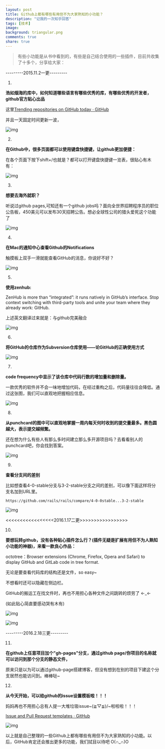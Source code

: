 ```yaml
---
layout: post
title: Github上都有哪些有用但不为大家熟知的小功能？
description: "记我的一次知乎回答"
tags: [技术]
image:
background: triangular.png
comments: true
share: true
---
```


> 有些小功能是从书中看到的，有些是自己结合使用的一些插件，目前共收集了十多个，分享给大家：

---------2015.11.2一更---------

1.

**浩如烟海的库中，如何知道哪些语言有哪些优秀的库，有哪些优秀的开发者，github官方贴心出品**

<!-- more -->

这里[Trending repositories on GitHub today · GitHub](https://github.com/trending)

并且一天固定时间更新一波，

![img](/images/article/2016-2-18/1.png)

2.

**在Github中，很多页面都可以使用键盘快捷键，让github更加便捷：**

在各个页面下按下shift+/也就是？都可以打开键盘快捷键一览表，很贴心有木有：

![img](/images/article/2016-2-18/2.png)

3.

**想要去海外就职？**

听说过github pages,可知还有一个github jobs吗？面向全世界招聘程序员的职位公告板，450美元可以发布30天招聘公告。想必全球性公司的猎头爱死这个功能了

![img](/images/article/2016-2-18/3.png)

4.

**在Mac的通知中心查看Github的Notifications**

触摸板上双手一滑就能查看GitHub的消息，你说好不好？

![img](/images/article/2016-2-18/4.jpg)

5.

**使用zenhub:**

ZenHub is more than “integrated”: it runs natively in GitHub’s interface. Stop context switching with third-party tools and unite your team where they already work: GitHub.

上述英文翻译过来就是：与github完美融合

![img](/images/article/2016-2-18/5.png)

6.

**将GitHub的仓库作为Subversion仓库使用——论GitHub的正确使用方式**

![img](/images/article/2016-2-18/6.jpg)

7.

**code frequency中显示了该仓库中代码行数的增加量和删除量。**

一款优秀的软件并不会一味地增加代码，在经过重构之后，代码量往往会降低。通过这张图，我们可以直观地把握相应信息。

![img](/images/article/2016-2-18/7.png)

8.

**从punchcard的图中可以直观地掌握一周内每天何时收到的提交量最多。黑色圆越大，表示提交越频繁。**

还在想为什么有些人有那么多时间建立那么多开源项目吗？去看看别人的punchcard吧，你会找到答案。

![img](/images/article/2016-2-18/8.png)

9.

**查看分支间的差别**

比如想查看4-0-stable分支与3-2-stable分支之间的差别，可以像下面这样将分支名加到URL里。

```https://github.com/rails/rails/compare/4-0-0stable...3-2-stable```

![img](/images/article/2016-2-18/9.png)

<<<<<<<<<<<<<<<<<2016.1.17二更>>>>>>>>>>>>>>>>>

10.

**要想玩转github，没有各种贴心插件怎么行？(插件无疑是扩展有用但不为人熟知小功能的神器)，来看一款良心作品：**

octotree：Browser extensions (Chrome, Firefox, Opera and Safari) to display GitHub and GitLab code in tree format.

无论是要查看代码库的结构还是文件，so easy~

不想看时还可以隐藏在侧边栏。

GitHub的搬运工在找文件时，再也不用担心各种文件之间跳转的烦劳了 ←_←

(如此贴心简直要感动哭有木有)

![img](/images/article/2016-2-18/10.png)

![img](/images/article/2016-2-18/11.png)

---------2016.2.18三更---------

11.

**在github上任意项目加个"gh-pages"分支，通过github page/你项目的名称就可以访问到那个分支的静态文件，**

原来只是以为可以通过github-page搭建博客，但没有想到在别的项目下建这个分支居然也能访问到。棒棒哒~

12.

**从今天开始，可以给github的issue设置模板啦！！！**

妈妈再也不用担心总有人提一大堆垃圾issue~\(≧▽≦)/~啦啦啦！！！

[Issue and Pull Request templates · GitHub](https://github.com/blog/2111-issue-and-pull-request-templates)

![img](/images/article/2016-2-18/12.png)

以上就是自己整理的一些Github上都有哪些有用但不为大家熟知的小功能。以后，GitHub肯定还会推出更多的功能，我们拭目以待吧 O(∩_∩)O